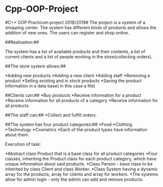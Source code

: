 # Cpp-OOP-Project
#C++ OOP Practicum project 2018/2019#
The project is a system of a shopping center. The system has different kinds of products and allows the addition of new ones. The users can register and shop online.

##Realisation:##

The system has a list of available products and their contents, a list of current clients and a list of people working in the store(collecting orders).

##The store system allows:##

*Adding new products
*Adding a new client
*Adding staff
*Removing a product
*Selling existing and in stock products
*Saving the product information in a data base( in this case a file)

##Clients can:##
*Buy products
*Receive information for a product 
*Receive information for all products of a category 
*Receive information for all products

##The staff can:##
*Collect and fulfill orders.

##The system has four product categories:##
*Food
*Clothing
*Technology
*Cosmetics
*Each of the product types have information about them.

Execution of task:

*Abstract class Product that is a base class for all product categories
*Four classes, inheriting the Product class for each product category, which have unique information about said products.
*Class Person - base class to be inherited by class Client and class Worker.
*Class System having a dynamic array for the products, array for clients and array for workers.
*The systems allow for admin login - only the admin can add and remove products.

